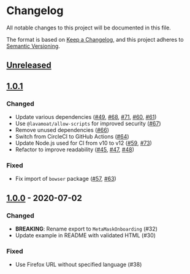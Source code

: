 # Changelog

All notable changes to this project will be documented in this file.

The format is based on [Keep a Changelog](https://keepachangelog.com/en/1.0.0/),
and this project adheres to [Semantic Versioning](https://semver.org/spec/v2.0.0.html).

## [Unreleased]

## [1.0.1]

### Changed

- Update various dependencies ([#49](https://github.com/MetaMask/metamask-onboarding/pull/49), [#68](https://github.com/MetaMask/metamask-onboarding/pull/68), [#71](https://github.com/MetaMask/metamask-onboarding/pull/71), [#60](https://github.com/MetaMask/metamask-onboarding/pull/60), [#61](https://github.com/MetaMask/metamask-onboarding/pull/61))
- Use `@lavamoat/allow-scripts` for improved security ([#67](https://github.com/MetaMask/metamask-onboarding/pull/67))
- Remove unused dependencies ([#66](https://github.com/MetaMask/metamask-onboarding/pull/66))
- Switch from CircleCI to GitHub Actions ([#64](https://github.com/MetaMask/metamask-onboarding/pull/64))
- Update Node.js used for CI from v10 to v12 ([#59](https://github.com/MetaMask/metamask-onboarding/pull/59), [#73](https://github.com/MetaMask/metamask-onboarding/pull/73))
- Refactor to improve readability ([#45](https://github.com/MetaMask/metamask-onboarding/pull/45), [#47](https://github.com/MetaMask/metamask-onboarding/pull/47), [#48](https://github.com/MetaMask/metamask-onboarding/pull/48))

### Fixed

- Fix import of `bowser` package ([#57](https://github.com/MetaMask/metamask-onboarding/pull/57), [#63](https://github.com/MetaMask/metamask-onboarding/pull/63))

## [1.0.0] - 2020-07-02

### Changed

- **BREAKING**: Rename export to `MetaMaskOnboarding` (#32)
- Update example in README with validated HTML (#30)

### Fixed

- Use Firefox URL without specified language (#38)

[unreleased]: https://github.com/MetaMask/metamask-onboarding/compare/v1.0.1...HEAD
[1.0.1]: https://github.com/MetaMask/metamask-onboarding/compare/v1.0.0...v1.0.1
[1.0.0]: https://github.com/MetaMask/metamask-onboarding/releases/tag/v1.0.0

